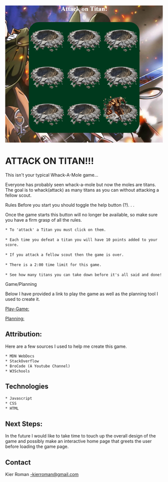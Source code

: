 ![alt text](AOT-Whack-A-Mole.png)
# ATTACK ON TITAN!!!

This isn't your typical Whack-A-Mole game... 

Everyone has probably seen whack-a-mole but now the moles are titans. The goal is to whack(attack) as many titans as you can without attacking a fellow scout.

Rules
Before you start you should toggle the help button (?). . .  


Once the game starts this button will no longer be available, so make sure you have a firm grasp of all the rules.

    * To 'attack' a Titan you must click on them.

    * Each time you defeat a titan you will have 10 points added to your score.

    * If you attack a fellow scout then the game is over.

    * There is a 2:00 time limit for this game.

    * See how many titans you can take down before it's all said and done!


Game/Planning 

Below I have provided a link to play the game as well as the planning tool I used to create it.  


[Play-Game:](https://kierroman.github.io/AOT-Whack-a-Mole/) 

[Planning:](https://trello.com/b/drbLL96e/kiers-board)


## Attribution:
 Here are a few sources I used to help me create this game.

    * MDN WebDocs
    * StackOverflow
    * BroCode (A Youtube Channel)
    * W3Schools

## Technologies
    * Javascript
    * CSS
    * HTML

## Next Steps: 
In the future I would like to take time to touch up the overall design of the game and possibly make an interactive home page that greets the user before loading the game page.

## Contact

Kier Roman -kierroman@gmail.com